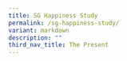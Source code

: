 ```yaml
---
title: SG Happiness Study
permalink: /sg-happiness-study/
variant: markdown
description: ""
third_nav_title: The Present
---
```

